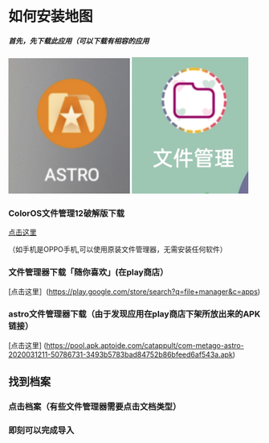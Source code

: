# 如何安装地图
##### 首先，先下载此应用（可以下载有相容的应用
<p><img src="photo/astro.jpg" width="48%" />
<img src="photo/my-files.jpg" width="46%" /></p>

### ColorOS文件管理12破解版下载
[点击这里](https://www.pling.com/p/1686243)

（如手机是OPPO手机,可以使用原装文件管理器，无需安装任何软件）

### 文件管理器下载「随你喜欢」(在play商店）

[点击这里］(https://play.google.com/store/search?q=file+manager&c=apps)

### astro文件管理器下载（由于发现应用在play商店下架所放出来的APK链接）
[点击这里]
(https://pool.apk.aptoide.com/catappult/com-metago-astro-2020031211-50786731-3493b5783bad84752b86bfeed6af543a.apk)

## 找到档案

### 点击档案（有些文件管理器需要点击文档类型）

### 即刻可以完成导入
